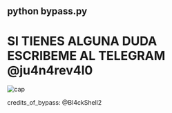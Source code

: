 ## python bypass.py


# SI TIENES ALGUNA DUDA ESCRIBEME AL TELEGRAM @ju4n4rev4l0 
![cap](https://github.com/Ju4nArev4l0/bypass_ad/assets/155474939/b9928d32-1ad2-4766-a22a-311efe274b86)


credits_of_bypass: @Bl4ckShell2 

